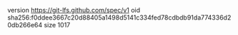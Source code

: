 version https://git-lfs.github.com/spec/v1
oid sha256:f0ddee3667c20d88405a1498d5141c334fed78cdbdb91da774336d20db266e64
size 1017
